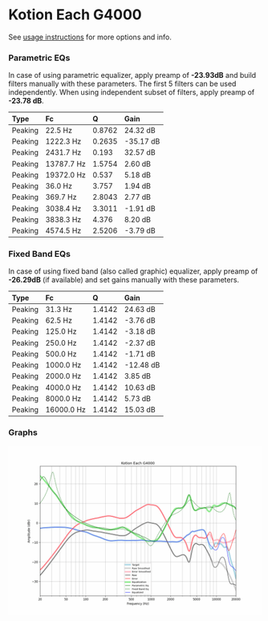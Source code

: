 # Kotion Each G4000
See [usage instructions](https://github.com/jaakkopasanen/AutoEq#usage) for more options and info.

### Parametric EQs
In case of using parametric equalizer, apply preamp of **-23.93dB** and build filters manually
with these parameters. The first 5 filters can be used independently.
When using independent subset of filters, apply preamp of **-23.78 dB**.

| Type    | Fc         |      Q | Gain      |
|:--------|:-----------|:-------|:----------|
| Peaking | 22.5 Hz    | 0.8762 | 24.32 dB  |
| Peaking | 1222.3 Hz  | 0.2635 | -35.17 dB |
| Peaking | 2431.7 Hz  | 0.193  | 32.57 dB  |
| Peaking | 13787.7 Hz | 1.5754 | 2.60 dB   |
| Peaking | 19372.0 Hz | 0.537  | 5.18 dB   |
| Peaking | 36.0 Hz    | 3.757  | 1.94 dB   |
| Peaking | 369.7 Hz   | 2.8043 | 2.77 dB   |
| Peaking | 3038.4 Hz  | 3.3011 | -1.91 dB  |
| Peaking | 3838.3 Hz  | 4.376  | 8.20 dB   |
| Peaking | 4574.5 Hz  | 2.5206 | -3.79 dB  |

### Fixed Band EQs
In case of using fixed band (also called graphic) equalizer, apply preamp of **-26.29dB**
(if available) and set gains manually with these parameters.

| Type    | Fc         |      Q | Gain      |
|:--------|:-----------|:-------|:----------|
| Peaking | 31.3 Hz    | 1.4142 | 24.63 dB  |
| Peaking | 62.5 Hz    | 1.4142 | -3.76 dB  |
| Peaking | 125.0 Hz   | 1.4142 | -3.18 dB  |
| Peaking | 250.0 Hz   | 1.4142 | -2.37 dB  |
| Peaking | 500.0 Hz   | 1.4142 | -1.71 dB  |
| Peaking | 1000.0 Hz  | 1.4142 | -12.48 dB |
| Peaking | 2000.0 Hz  | 1.4142 | 3.85 dB   |
| Peaking | 4000.0 Hz  | 1.4142 | 10.63 dB  |
| Peaking | 8000.0 Hz  | 1.4142 | 5.73 dB   |
| Peaking | 16000.0 Hz | 1.4142 | 15.03 dB  |

### Graphs
![](./Kotion%20Each%20G4000.png)